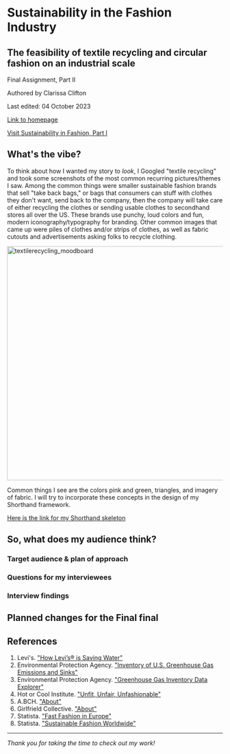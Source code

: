 # Sustainability in the Fashion Industry
## The feasibility of textile recycling and circular fashion on an industrial scale
Final Assignment, Part II

Authored by Clarissa Clifton

Last edited: 04 October 2023

[Link to homepage](https://cjclifto.github.io/tswd_portfolio/)

[Visit Sustainability in Fashion, Part I](https://cjclifto.github.io/tswd_portfolio/sustainablefashion.html)

## What's the vibe?
To think about how I wanted my story to _look_, I Googled "textile recycling" and took some screenshots of the most common recurring pictures/themes I saw. Among the common things were smaller sustainable fashion brands that sell "take back bags," or bags that consumers can stuff with clothes they don't want, send back to the company, then the company will take care of either recycling the clothes or sending usable clothes to secondhand stores all over the US. These brands use punchy, loud colors and fun, modern iconography/typography for branding. Other common images that came up were piles of clothes and/or strips of clothes, as well as fabric cutouts and advertisements asking folks to recycle clothing.

<img width="546" alt="textilerecycling_moodboard" src="https://github.com/cjclifto/tswd_portfolio/assets/140766598/dd6dc254-3b14-4f1b-a756-db9062d9b6f4">

Common things I see are the colors pink and green, triangles, and imagery of fabric. I will try to incorporate these concepts in the design of my Shorthand framework. 

[Here is the link for my Shorthand skeleton](https://carnegiemellon.shorthandstories.com/the-life-of-your-jeans/index.html)

## So, what does my audience think?
### Target audience & plan of approach
### Questions for my interviewees
### Interview findings
## Planned changes for the Final final

## References
1. Levi's. ["How Levi’s® is Saving Water"](https://www.levistrauss.com/2019/03/25/world-water-day-2019-saving-h2o/)
2. Environmental Protection Agency. ["Inventory of U.S. Greenhouse Gas Emissions and Sinks"](https://www.epa.gov/ghgemissions/inventory-us-greenhouse-gas-emissions-and-sinks)
3. Environmental Protection Agency. ["Greenhouse Gas Inventory Data Explorer"](https://cfpub.epa.gov/ghgdata/inventoryexplorer/#industry/entiresector/allgas/category/all)
4. Hot or Cool Institute. ["Unfit, Unfair, Unfashionable"](https://cjclifto.github.io/tswd_portfolio/Hot_or_Cool_1_5_fashion_report_.pdf)
5. A.BCH. ["About"](https://abch.world/pages/about-abch)
6. Girlfrield Collective. ["About"](https://girlfriend.com/pages/about-girlfriend)
7. Statista. ["Fast Fashion in Europe"](https://cjclifto.github.io/tswd_portfolio/fastfashioneurope.pdf)
8. Statista. ["Sustainable Fashion Worldwide"](https://cjclifto.github.io/tswd_portfolio/sustainablefashionworldwide.pdf)

---
_Thank you for taking the time to check out my work!_
